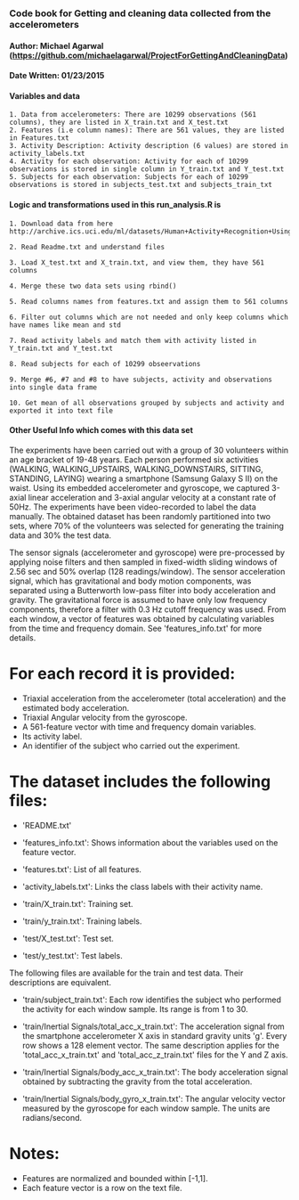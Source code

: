 ### Code book for Getting and cleaning data collected from the accelerometers
#### Author: Michael Agarwal (https://github.com/michaelagarwal/ProjectForGettingAndCleaningData)
#### Date Written: 01/23/2015

#### Variables and data
	1. Data from accelerometers: There are 10299 observations (561 columns), they are listed in X_train.txt and X_test.txt
	2. Features (i.e column names): There are 561 values, they are listed in Features.txt
	3. Activity Description: Activity description (6 values) are stored in activity_labels.txt
	4. Activity for each observation: Activity for each of 10299 observations is stored in single column in Y_train.txt and Y_test.txt
	5. Subjects for each observation: Subjects for each of 10299 observations is stored in subjects_test.txt and subjects_train_txt


#### Logic and transformations used in this run_analysis.R is

	1. Download data from here
	http://archive.ics.uci.edu/ml/datasets/Human+Activity+Recognition+Using+Smartphones 

	2. Read Readme.txt and understand files

	3. Load X_test.txt and X_train.txt, and view them, they have 561 columns

	4. Merge these two data sets using rbind()

	5. Read columns names from features.txt and assign them to 561 columns

	6. Filter out columns which are not needed and only keep columns which have names like mean and std

	7. Read activity labels and match them with activity listed in Y_train.txt and Y_test.txt

	8. Read subjects for each of 10299 obseervations

	9. Merge #6, #7 and #8 to have subjects, activity and observations into single data frame

	10. Get mean of all observations grouped by subjects and activity and exported it into text file

#### Other Useful Info which comes with this data set

The experiments have been carried out with a group of 30 volunteers within an age bracket of 19-48 years. Each person performed six activities (WALKING, WALKING_UPSTAIRS, WALKING_DOWNSTAIRS, SITTING, STANDING, LAYING) wearing a smartphone (Samsung Galaxy S II) on the waist. Using its embedded accelerometer and gyroscope, we captured 3-axial linear acceleration and 3-axial angular velocity at a constant rate of 50Hz. The experiments have been video-recorded to label the data manually. The obtained dataset has been randomly partitioned into two sets, where 70% of the volunteers was selected for generating the training data and 30% the test data. 

The sensor signals (accelerometer and gyroscope) were pre-processed by applying noise filters and then sampled in fixed-width sliding windows of 2.56 sec and 50% overlap (128 readings/window). The sensor acceleration signal, which has gravitational and body motion components, was separated using a Butterworth low-pass filter into body acceleration and gravity. The gravitational force is assumed to have only low frequency components, therefore a filter with 0.3 Hz cutoff frequency was used. From each window, a vector of features was obtained by calculating variables from the time and frequency domain. See 'features_info.txt' for more details. 

For each record it is provided:
======================================

- Triaxial acceleration from the accelerometer (total acceleration) and the estimated body acceleration.
- Triaxial Angular velocity from the gyroscope. 
- A 561-feature vector with time and frequency domain variables. 
- Its activity label. 
- An identifier of the subject who carried out the experiment.

The dataset includes the following files:
=========================================

- 'README.txt'

- 'features_info.txt': Shows information about the variables used on the feature vector.

- 'features.txt': List of all features.

- 'activity_labels.txt': Links the class labels with their activity name.

- 'train/X_train.txt': Training set.

- 'train/y_train.txt': Training labels.

- 'test/X_test.txt': Test set.

- 'test/y_test.txt': Test labels.

The following files are available for the train and test data. Their descriptions are equivalent. 

- 'train/subject_train.txt': Each row identifies the subject who performed the activity for each window sample. Its range is from 1 to 30. 

- 'train/Inertial Signals/total_acc_x_train.txt': The acceleration signal from the smartphone accelerometer X axis in standard gravity units 'g'. Every row shows a 128 element vector. The same description applies for the 'total_acc_x_train.txt' and 'total_acc_z_train.txt' files for the Y and Z axis. 

- 'train/Inertial Signals/body_acc_x_train.txt': The body acceleration signal obtained by subtracting the gravity from the total acceleration. 

- 'train/Inertial Signals/body_gyro_x_train.txt': The angular velocity vector measured by the gyroscope for each window sample. The units are radians/second. 

Notes: 
======
- Features are normalized and bounded within [-1,1].
- Each feature vector is a row on the text file.